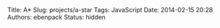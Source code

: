Title: A*
Slug: projects/a-star
Tags: JavaScript
Date: 2014-02-15 20:28
Authors: ebenpack
Status: hidden

<div class="main" style="position:relative;">
    <canvas id="map" style="background-color: black; " width='600' height='240'></canvas>
    <canvas id="particles" style="position: absolute; left: 0;" width='600' height='240'></canvas>
</div>
<script src="https://rawgithub.com/ebenpack/laboratory/master/JS/astar/js/main.js"></script>
